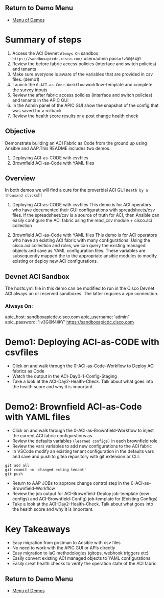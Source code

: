 ## Return to Demo Menu
 - [Menu of Demos](../README.md)

# Summary of steps
1. Access the ACI Devnet `Always On` sandbox ```https://sandboxapicdc.cisco.com/``` user=admin pass=`!v3G@!4@Y`
2. Review the before fabric access policies (interface and switch policies) and tenants
3. Make sure everyone is aware of the variables that are provided in csv files. (demo1)
3. Launch the `0-ACI-as-Code-Workflow` workflow-template and complete the survey inputs
4. Review the after fabric access policies (interface and switch policies) and tenants in the APIC GUI
5. In the Admin panel of the APIC GUI show the snapshot of the config that was saved for a rollback
6. Review the health score results or a post change health check


## Objective
Demonstrate building an ACI Fabric as Code from the ground up using Ansible and AAP.This README includes two demos. 
1. Deploying ACI-as-CODE with csvfiles
2. Brownfield ACI-as-Code with YAML files

## Overview
In both demos we will find a cure for the proverbial ACI GUI `Death by a thousand clicks`!!!

1. Deploying ACI-as-CODE with csvfiles
This demo is for ACI operators who have documented their GUI configurations with spreadsheets/csv files. If the spreadsheet/csv is a source of truth for ACI, then Ansible can easily configure the ACI fabric using the read_csv module + cisco.aci collection 

2. Brownfield ACI-as-Code with YAML files
This demo is for ACI operators who have an existing ACI fabric with many configurations. Using the cisco.aci collection and roles, we can query the existing managed objects and save as YAML configuration files. These variables are subsequently mapped the to the appropriate ansible modules to modify existing or deploy new ACI configurations. 

## Devnet ACI Sandbox
The hosts.yml file in this demo can be modified to run in the Cisco Devnet ACI always on or reserved sandboxes. The latter requires a vpn connection.

### Always On:
apic_host: sandboxapicdc.cisco.com
apic_username: 'admin'
apic_password: '!v3G@!4@Y'
https://sandboxapicdc.cisco.com

# Demo1: Deploying ACI-as-CODE with csvfiles
- Click on and walk through the 0-ACI-as-Code-Workflow to Deploy ACI fabrics as Code
- Watch the output in the ACI-Day0-1-Config-Staging
- Take a look at the ACI-Day2-Health-Check.  Talk about what goes into the health score and why it is important.

# Demo2: Brownfield ACI-as-Code with YAML files
- Click on and walk through the 0-ACI-as-Brownfield-Workflow to injest the current ACI fabric configurstions as 
- Review the defaults variables `(learned configs)` in each brownfield role
- Review the vars variables to add new configurations to the ACI fabric
- In VSCode modify an existing tenant configuration in the defaults vars and save and push to gitea repository with git extension or CLI.
~~~
git add all
git commit -m 'changed exting tenant'
git push
~~~ 
- Return to AAP JOBs to approve change control step in the 0-ACI-as-Brownfield-Workflow
- Review the job output for ACI-Brownfield-Deploy job-template (new configs) and ACI-Brownfield-Config) job-template for (Existing Configs)
- Take a look at the ACI-Day2-Health-Check.  Talk about what goes into the health score and why it is important.

# Key Takeaways
* Easy migration from postman to Ansible with csv files
* No need to work with the APIC GUI or APIs directly
* Easy migration to IaC methodologies (gitops, webhook triggers etc)
* Easily convert existing ACI managed objects to YAML configurations
* Easily creat health checks to verify the operation state of the ACI fabric

## Return to Demo Menu
 - [Menu of Demos](../README.md)


